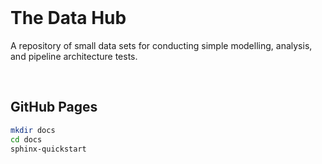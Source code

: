 <br>

# The Data Hub

A repository of small data sets for conducting simple modelling, analysis, and pipeline architecture tests.

<br>

## GitHub Pages

```bash
mkdir docs
cd docs
sphinx-quickstart
```

<br>
<br>

<br>
<br>

<br>
<br>

<br>
<br>